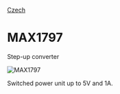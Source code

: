 
[Czech](./README.cs.md)
<!--- module --->
# MAX1797
<!--- Emodule --->

<!--- subtitle ---> Step-up converter <!--- Esubtitle --->

![MAX1797](/doc/img/MAX1797_QRcode.png)

<!--- description ---> Switched power unit up to 5V and 1A.<!--- Edescription --->
            